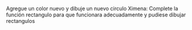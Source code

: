 Agregue un  color nuevo y dibuje un nuevo circulo
Ximena: Complete la función rectangulo para que funcionara adecuadamente y pudiese dibujar rectangulos

















